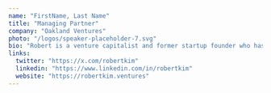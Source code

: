 ```yaml
---
name: "FirstName, Last Name"
title: "Managing Partner"
company: "Oakland Ventures"
photo: "/logos/speaker-placeholder-7.svg"
bio: "Robert is a venture capitalist and former startup founder who has been investing in Oakland-based tech companies for over 15 years. He's passionate about building a sustainable tech ecosystem in the East Bay and has helped launch over 50 local startups."
links:
  twitter: "https://x.com/robertkim"
  linkedin: "https://www.linkedin.com/in/robertkim"
  website: "https://robertkim.ventures"
---
```

